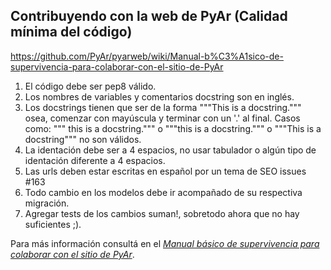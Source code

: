 ## Contribuyendo con la web de PyAr (Calidad mínima del código)

 
https://github.com/PyAr/pyarweb/wiki/Manual-b%C3%A1sico-de-supervivencia-para-colaborar-con-el-sitio-de-PyAr

1. El código debe ser pep8 válido.
2. Los nombres de variables y comentarios docstring son en inglés.
3. Los docstrings tienen que ser de la forma """This is a docstring.""" osea,
comenzar con mayúscula y terminar con un '.' al final. Casos como: """ this is
a docstring.""" o """this is a docstring.""" o """This is a docstring""" no son
válidos.
4. La identación debe ser a 4 espacios, no usar tabulador o algún tipo de
identación diferente a 4 espacios.
5. Las urls deben estar escritas en español por un tema de SEO issues #163
6. Todo cambio en los modelos debe ir acompañado de su respectiva migración.
7. Agregar tests de los cambios suman!, sobretodo ahora que no hay suficientes
   ;).


Para más información consultá en el [*Manual básico de supervivencia para colaborar 
con el sitio de PyAr*](https://github.com/PyAr/pyarweb/wiki/Manual-b%C3%A1sico-de-supervivencia-para-colaborar-con-el-sitio-de-PyAr).

